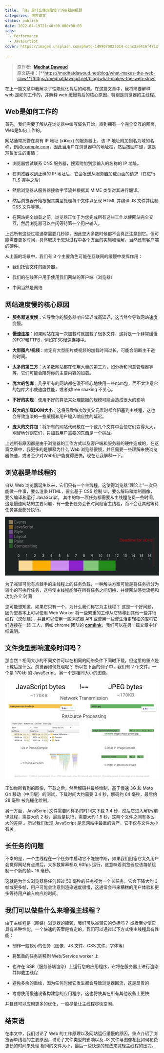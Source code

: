 ```yaml
---
title: 「译」是什么使网络慢？浏览器的瓶颈
categories: 博客译文
status: publish
date: 2022-04-19T21:40:00.000+08:00
tags:
  - Performance
  - JavaScrtipt
cover: https://images.unsplash.com/photo-1499070022014-ccac3a6416f4?ixlib=rb-1.2.1&q=85&fm=jpg&crop=entropy&cs=srgb

---
```



> 原作者:  [**Medhat Dawoud**](https://medhatdawoud.net/)  
>原文链接：[**https://medhatdawoud.net/blog/what-makes-the-web-slow**](https://medhatdawoud.net/blog/what-makes-the-web-slow)

在上一篇文章中我解决了性能优化背后的动机。在这篇文章中，我将简要解释 web 是如何工作的，并解释 web 缓慢背后的核心原因，特别是浏览器的主线程。

## Web是如何工作的

首先，我们需要了解从在浏览器中编写域名开始，直到拥有一个完全交互的网页，Web是如何工作的。

网站通常托管在具有 IP 地址 (x:x:x:x) 的服务器上，该 IP 地址附加到名为域的名称，例如[example.com](http://example.com/)，因此当用户在浏览器中的地址栏，然后按回车键，这是短暂发生的事情：

- 浏览器尝试联系 DNS 服务器，搜索附加到您输入的名称的 IP 地址。

- 在浏览器收到正确的 IP 地址后，它会发送从服务器加载页面的请求（在进行 TLS 握手之后）

- 然后浏览器从服务器接收字节流并根据其 MIME 类型对其进行翻译。

- 然后浏览器开始根据其类型处理每个文件以呈现 HTML 并编译 JS 文件并绘制 CSS 文件等等。

- 在网站完全加载之前，浏览器正忙于为您完成所有这些工作以使网站完全交互，然后浏览器可以空闲等待第一个用户输入。

上述所有这些过程通常需要几秒钟，因此您大多数时候都不会真正注意到它。但可能需要更多时间，具体取决于您对过程中各个方面的实施和理解，当然还有客户端的硬件。

从上面的场景中，我们有 3 个主要角色可能在互联网的缓慢中发挥作用：

- 我们托管文件的服务器，

- 我们的在线客户用于使用我们网站的客户端（浏览器）

- 中间当然是网络

## 网站速度慢的核心原因

- **服务器速度慢**：它导致你的服务器响应延迟或高延迟，这当然会导致网站速度变慢。

- **慢速连接**：如果网站在第一次加载时就加载了很多文件，这将是一个非常缓慢的FCP和TTFB，例如在3G慢速连接中。

- **大型图片/视频**：肯定有大型图片或视频的加载时间过长，可能会阻断主干道的时间。

- **太多的第三方**：大多数网站都在使用大量的第三方，如分析和同意管理器等等，它们可能会阻碍你的主要内容的加载。

- **庞大的包库**：几乎所有的网站都在漫不经心地使用一些npm包，而不太注意它的包库大小或速度性能，或者对tree shaking 不关心。

- **不好的实现**：使用不好的算法来处理数据的规模可能会造成很大的影响

- **较大的加载DOM大小**：这将导致每次改变父元素时都会阻塞到主线程，这也会导致渲染的一些缓慢和用户输入响应性的延迟。

- **庞大的文件包**：将所有的网站代码放在一个或几个文件中会使它们变得太大，明智地分割它们，只加载用户需要的东西是一个挑战。

上述所有原因都是由于浏览器的工作方式以及客户端和服务器的硬件造成的，在这篇文章中，我更多的是解释为什么 Web 浏览器很慢，并且需要一些理解来使浏览器快速，或者至少对Web用户能觉得更快。现在让我解释一下。

## 浏览器是单线程的

自从 Web 浏览器诞生以来，它们只有一个主线程，这使得浏览器“理论上”一次只能做一件事，要么渲染 HTML，要么基于 CSS 绘制 UI，要么解码和绘制图像，要么编译和运行 JavaScript。 其中的每一项任务都需要从主线程花费一些时间，这是慢速网站的主要问题，有一些长任务会长时间阻塞主线程，而不会让其他等待任务甚至部分执行。

![](images/35a8a439cacf931c.png?X-Amz-Algorithm=AWS4-HMAC-SHA256&X-Amz-Content-Sha256=UNSIGNED-PAYLOAD&X-Amz-Credential=AKIAT73L2G45EIPT3X45%2F20221218%2Fus-west-2%2Fs3%2Faws4_request&X-Amz-Date=20221218T051954Z&X-Amz-Expires=3600&X-Amz-Signature=ee512a51a52dd5311728d487959192234ec746f5e04988d101f776e53615a967&X-Amz-SignedHeaders=host&x-id=GetObject)

为了减轻可能有点棘手的主线程上的任务负载，一种解决方案可能是将任务拆分为较小的可执行任务，这将使主线程能够在所有任务之间切换，并使网站感觉流畅和功能齐全 时间

您可能想知道，如果它只有一个，为什么我们称它为主线程？ 这是一个好问题，因为您基本上可以使用 Web Worker 将一些繁重的工作从它转移到其他一些并行线程（您创建），并且可以使用一些浏览器 API 或使用一些使生活更轻松的库将它们连接在一起 工人，例如 chrome 团队的 [**comlink**](https://github.com/GoogleChromeLabs/comlink)，我们可以在另一篇文章中详细说明。

## 文件类型影响渲染时间吗？

那当然！相同大小的不同文件可以在相同的网络条件下同时下载，但这里的重点是下载后是什么，浏览器如何处理呢？ 所以在下面的例子中，我们有 2 个文件，一个是 170kb 的 JavaScript，另一个是相同大小的图像。

![](images/9cc49fc68ddb68ce.png?X-Amz-Algorithm=AWS4-HMAC-SHA256&X-Amz-Content-Sha256=UNSIGNED-PAYLOAD&X-Amz-Credential=AKIAT73L2G45EIPT3X45%2F20221218%2Fus-west-2%2Fs3%2Faws4_request&X-Amz-Date=20221218T051953Z&X-Amz-Expires=3600&X-Amz-Signature=5a84f753ab0ddfface64061824a8ae04f05b0f131dae993b865586ab12f428f4&X-Amz-SignedHeaders=host&x-id=GetObject)

正如你所看到的图像，下载之后，然后解码并最终绘制，基于慢速 3G 和 Moto G4 移动（中间层）的测试，下载时间大约需要 3.4 秒，解码约 64 毫秒，最后约 28 毫秒 被光栅化绘制。

另一方面，JavaScript 文件需要同样多的时间来下载 3.4 秒，然后它进入解析/编译过程，需要大约 2 秒，最后是执行，需要大约 1.5 秒，这两个文件之间有多么大的差异 。所以我们发现 JavaScript 是您网站中最重的资产，它不仅与文件大小有关。

## 长任务的问题

不幸的是，一个主线程在一个任务中启动它不能被中断，如果我们阻塞它太久用户会觉得网站有点滞后，大多数屏幕都以 60fps 运行，这意味着浏览器应该每帧绘制一个新的帧~ 16 毫秒。

这就是为什么浏览器将任何超过 50 毫秒的任务视为一个长任务，它会下降大约 3 帧或更多帧，用户可能会注意到渲染速度很慢，这通常会带来糟糕的用户体验和更多等待用户输入响应的时间。

## 我们可以做些什么来增强主线程？

由于主线程是（网络）浏览器的瓶颈，我们可以减轻它的负担吗？ 或者至少使它具有某种性能，一个快速的答案是肯定的，我们可以通过以下方式使主线程具有性能：

- 制作一般较小的任务（图像、JS 文件、CSS 文件、字体等）

- 将繁重的任务转移到 Web/Service worker 上

- 也许在 SSR（服务器端渲染）上运行您的应用程序，它将在服务器上进行渲染并卸载主线程

- 避免多余的重绘，因为任何时候它发生都会导致浏览器回流，这是昂贵的

- 考虑使用慢速设备构建您的应用程序，这也将使其在所有其他设备上更快


并且还可以应用更多的优化，一般尽量让主线程尽快空闲。

## 结束语

在本文中，我们讨论了 Web 的工作原理以及网站运行缓慢的原因，重点介绍了浏览器单线程的主要原因，讨论了文件类型的影响以及 JS 文件与图像相比如何花费更长的时间来处理 相同的文件大小，最后一些快速的想法来减轻主线程的压力。
